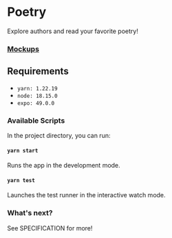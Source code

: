 # Poetry

Explore authors and read your favorite poetry!

### [Mockups](https://www.figma.com/file/36TJgZxXvPRURxUoQPgmwK/Poezja?type=design&node-id=0%3A1&mode=design&t=VYVONXEB2uALbDPn-1)

## Requirements

- `yarn: 1.22.19`
- `node: 18.15.0`
- `expo: 49.0.0`

### Available Scripts

In the project directory, you can run:

#### `yarn start`

Runs the app in the development mode.

#### `yarn test`

Launches the test runner in the interactive watch mode.

### What's next?

See SPECIFICATION for more!